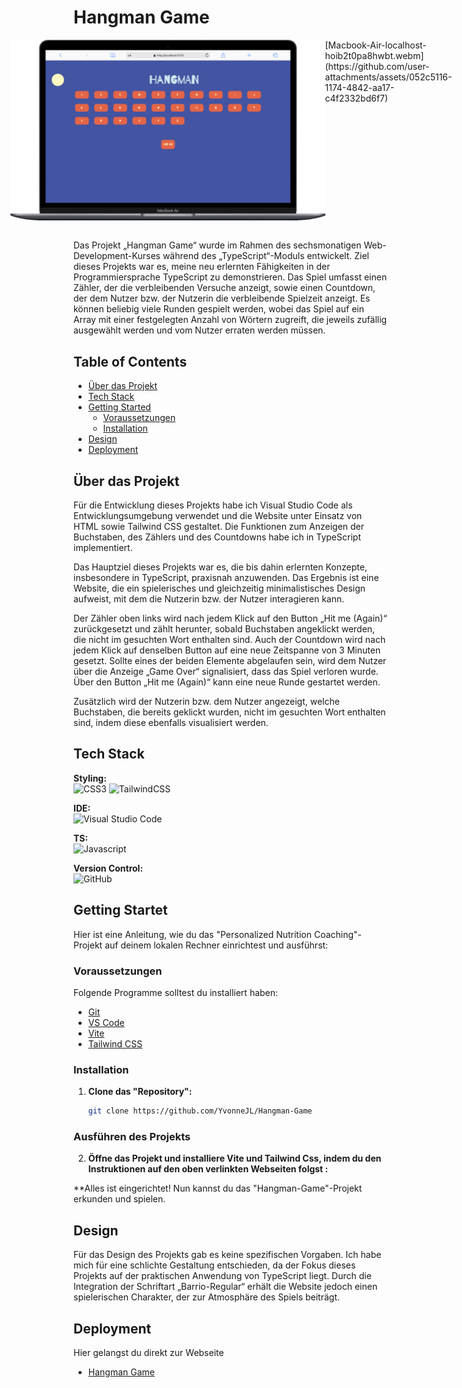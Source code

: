 <!-- playful way to show my skills -->
<!-- counter dynamisch in dom integriert -->
<!-- setIntervall Countdown der zusätzlich läuft -->
<!-- Worte aus festem (hart gecoded?) Array-->
<!-- Buttons erst aktiv beim KLicka uf "Hit me"-->
<!-- Buttons deaktiviert, wenn game over--erst wieder aktiv, wenn hit me-->


# Hangman Game

<div style="display: flex; justify-content: center;">
  <img src="./public/Macbook-Air-localhost.png"  alt="Project Screenshot Mobile Simulator">
  [Macbook-Air-localhost-hoib2t0pa8hwbt.webm](https://github.com/user-attachments/assets/052c5116-1174-4842-aa17-c4f2332bd6f7)
</div>
<br/>

Das Projekt „Hangman Game“ wurde im Rahmen des sechsmonatigen Web-Development-Kurses während des „TypeScript“-Moduls entwickelt. Ziel dieses Projekts war es, meine neu erlernten Fähigkeiten in der Programmiersprache TypeScript zu demonstrieren. Das Spiel umfasst einen Zähler, der die verbleibenden Versuche anzeigt, sowie einen Countdown, der dem Nutzer bzw. der Nutzerin die verbleibende Spielzeit anzeigt. Es können beliebig viele Runden gespielt werden, wobei das Spiel auf ein Array mit einer festgelegten Anzahl von Wörtern zugreift, die jeweils zufällig ausgewählt werden und vom Nutzer erraten werden müssen.

## Table of Contents 

- [Über das Projekt](#über-das-projekt)
- [Tech Stack](#tech-stack)
- [Getting Started](#getting-started)
  - [Voraussetzungen](#voraussetzungen)
  - [Installation](#installation)
- [Design](#design)
- [Deployment](#deployment)

## Über das Projekt

Für die Entwicklung dieses Projekts habe ich Visual Studio Code als Entwicklungsumgebung verwendet und die Website unter Einsatz von HTML sowie Tailwind CSS gestaltet. Die Funktionen zum Anzeigen der Buchstaben, des Zählers und des Countdowns habe ich in TypeScript implementiert.

Das Hauptziel dieses Projekts war es, die bis dahin erlernten Konzepte, insbesondere in TypeScript, praxisnah anzuwenden. Das Ergebnis ist eine Website, die ein spielerisches und gleichzeitig minimalistisches Design aufweist, mit dem die Nutzerin bzw. der Nutzer interagieren kann.

Der Zähler oben links wird nach jedem Klick auf den Button „Hit me (Again)“ zurückgesetzt und zählt herunter, sobald Buchstaben angeklickt werden, die nicht im gesuchten Wort enthalten sind. Auch der Countdown wird nach jedem Klick auf denselben Button auf eine neue Zeitspanne von 3 Minuten gesetzt. Sollte eines der beiden Elemente abgelaufen sein, wird dem Nutzer über die Anzeige „Game Over“ signalisiert, dass das Spiel verloren wurde. Über den Button „Hit me (Again)“ kann eine neue Runde gestartet werden. 

Zusätzlich wird der Nutzerin bzw. dem Nutzer angezeigt, welche Buchstaben, die bereits geklickt wurden, nicht im gesuchten Wort enthalten sind, indem diese ebenfalls visualisiert werden.

## Tech Stack

**Styling:**  
![CSS3](https://img.shields.io/badge/css3-%231572B6.svg?style=for-the-badge&logo=css3&logoColor=white)
![TailwindCSS](https://img.shields.io/badge/tailwindcss-%2338B2AC.svg?style=for-the-badge&logo=tailwind-css&logoColor=white)  

**IDE:**  
![Visual Studio Code](https://img.shields.io/badge/Visual%20Studio%20Code-0078d7.svg?style=for-the-badge&logo=visual-studio-code&logoColor=white)  

**TS:**<br/>
![Javascript](https://shields.io/badge/TypeScript-3178C6?logo=TypeScript&logoColor=FFF&style=flat-square)

**Version Control:**  
![GitHub](https://img.shields.io/badge/github-%23121011.svg?style=for-the-badge&logo=github&logoColor=white)  


## Getting Startet

Hier ist eine Anleitung, wie du das "Personalized Nutrition Coaching"-Projekt auf deinem lokalen Rechner einrichtest und ausführst:

### Voraussetzungen

Folgende Programme solltest du installiert haben:

- [Git](https://git-scm.com/)
- [VS Code](https://code.visualstudio.com/download)
- [Vite](https://v5.vite.dev/guide/)
- [Tailwind CSS](https://tailwindcss.com/docs/installation/using-vite)

### Installation

1. **Clone das "Repository":**
   ```bash
   git clone https://github.com/YvonneJL/Hangman-Game
   ```

### Ausführen des Projekts

2. **Öffne das Projekt und installiere Vite und Tailwind Css, indem du den Instruktionen auf den oben verlinkten Webseiten folgst :**
 
**Alles ist eingerichtet! Nun kannst du das "Hangman-Game"-Projekt erkunden und spielen.

## Design

Für das Design des Projekts gab es keine spezifischen Vorgaben. Ich habe mich für eine schlichte Gestaltung entschieden, da der Fokus dieses Projekts auf der praktischen Anwendung von TypeScript liegt. Durch die Integration der Schriftart „Barrio-Regular“ erhält die Website jedoch einen spielerischen Charakter, der zur Atmosphäre des Spiels beiträgt.


## Deployment

Hier gelangst du direkt zur Webseite
- [Hangman Game](https://hangman-game-seven-xi.vercel.app/)
